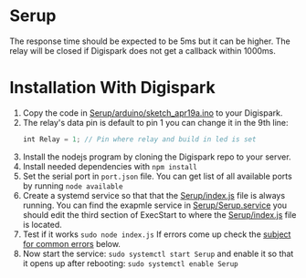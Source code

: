 # Serup
The response time should be expected to be 5ms but it can be higher. The relay will be closed if Digispark does not get a callback within 1000ms.

# Installation With Digispark
1. Copy the code in [Serup/arduino/sketch_apr19a.ino](https://github.com/JAAKKQ/Serup/blob/Digispark/arduino/sketch_apr19a/sketch_apr19a.ino) to your Digispark.
2. The relay's data pin is default to pin 1 you can change it in the 9th line:
    ```JavaScript
    int Relay = 1; // Pin where relay and build in led is set
    ```
3. Install the nodejs program by cloning the Digispark repo to your server.
4. Install needed dependencies with `npm install`
5. Set the serial port in `port.json` file. You can get list of all available ports by running `node available`
6. Create a systemd service so that that the [Serup/index.js](https://github.com/JAAKKQ/Serup/blob/Digispark/index.js) file is always running. You can find the exapmle service in [Serup/Serup.service](https://github.com/JAAKKQ/Serup/blob/Digispark/Serup.service) you should edit the third section of ExecStart to where the [Serup/index.js](https://github.com/JAAKKQ/Serup/blob/Digispark/index.js) file is located.
7. Test if it works `sudo node index.js` If errors come up check the [subject for common errors](https://github.com/JAAKKQ/Serup#common-errors) below.
8. Now start the service: `sudo systemctl start Serup` and enable it so that it opens up after rebooting: `sudo systemctl enable Serup`